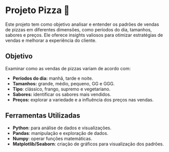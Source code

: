 # Projeto Pizza 🍕  

Este projeto tem como objetivo analisar e entender os padrões de vendas de pizzas em diferentes dimensões, como períodos do dia, tamanhos, sabores e preços. Ele oferece insights valiosos para otimizar estratégias de vendas e melhorar a experiência do cliente.  

## Objetivo  
Examinar como as vendas de pizzas variam de acordo com:  
- **Períodos do dia:** manhã, tarde e noite.  
- **Tamanhos:** grande, médio, pequeno, GG e GGG.
- **Tipo**: clássico, frango, supremo e vegetariano. 
- **Sabores:** identificar os sabores mais vendidos.  
- **Preços:** explorar a variedade e a influência dos preços nas vendas.  

## Ferramentas Utilizadas  
- **Python**: para análise de dados e visualizações.  
- **Pandas**: manipulação e exploração de dados.
- **Numpy**: operar funções matemáticas. 
- **Matplotlib/Seaborn**: criação de gráficos para visualização dos padrões.   
